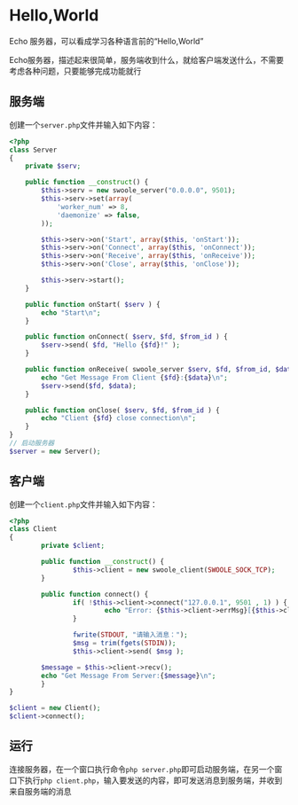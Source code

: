 # Hello,World

Echo 服务器，可以看成学习各种语言前的“Hello,World”

Echo服务器，描述起来很简单，服务端收到什么，就给客户端发送什么，不需要考虑各种问题，只要能够完成功能就行

## 服务端

创建一个`server.php`文件并输入如下内容： 

```php
<?php
class Server
{
    private $serv;

    public function __construct() {
        $this->serv = new swoole_server("0.0.0.0", 9501);
        $this->serv->set(array(
            'worker_num' => 8,
            'daemonize' => false,
        ));

        $this->serv->on('Start', array($this, 'onStart'));
        $this->serv->on('Connect', array($this, 'onConnect'));
        $this->serv->on('Receive', array($this, 'onReceive'));
        $this->serv->on('Close', array($this, 'onClose'));

        $this->serv->start();
    }

    public function onStart( $serv ) {
        echo "Start\n";
    }

    public function onConnect( $serv, $fd, $from_id ) {
        $serv->send( $fd, "Hello {$fd}!" );
    }

    public function onReceive( swoole_server $serv, $fd, $from_id, $data ) {
        echo "Get Message From Client {$fd}:{$data}\n";
        $serv->send($fd, $data);
    }

    public function onClose( $serv, $fd, $from_id ) {
        echo "Client {$fd} close connection\n";
    }
}
// 启动服务器
$server = new Server();
```

## 客户端

创建一个`client.php`文件并输入如下内容： 

```php
<?php
class Client
{
        private $client;

        public function __construct() {
                $this->client = new swoole_client(SWOOLE_SOCK_TCP);
        }

        public function connect() {
                if( !$this->client->connect("127.0.0.1", 9501 , 1) ) {
                        echo "Error: {$this->client->errMsg}[{$this->client->errCode}]\n";
                }

                fwrite(STDOUT, "请输入消息：");
                $msg = trim(fgets(STDIN));
                $this->client->send( $msg );

        $message = $this->client->recv();
        echo "Get Message From Server:{$message}\n";
        }
}

$client = new Client();
$client->connect();
```
## 运行

连接服务器，在一个窗口执行命令`php server.php`即可启动服务端，在另一个窗口下执行`php client.php`，输入要发送的内容，即可发送消息到服务端，并收到来自服务端的消息